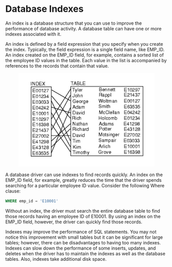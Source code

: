 # Database Indexes

An index is a database structure that you can use to improve the performance of database activity. A database table can have one or more indexes associated with it.

An index is defined by a field expression that you specify when you create the index. Typically, the field expression is a single field name, like EMP\_ID. An index created on the EMP\_ID field, for example, contains a sorted list of the employee ID values in the table. Each value in the list is accompanied by references to the records that contain that value.

<figure><img src="../.gitbook/assets/image (4) (1).png" alt=""><figcaption></figcaption></figure>

A database driver can use indexes to find records quickly. An index on the EMP\_ID field, for example, greatly reduces the time that the driver spends searching for a particular employee ID value. Consider the following Where clause:

```sql
WHERE emp_id = 'E10001'
```

Without an index, the driver must search the entire database table to find those records having an employee ID of E10001. By using an index on the EMP\_ID field, however, the driver can quickly find those records.

Indexes may improve the performance of SQL statements. You may not notice this improvement with small tables but it can be significant for large tables; however, there can be disadvantages to having too many indexes. Indexes can slow down the performance of some inserts, updates, and deletes when the driver has to maintain the indexes as well as the database tables. Also, indexes take additional disk space.
